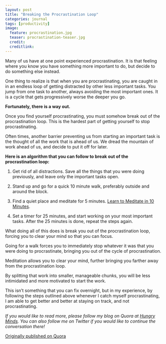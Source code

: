 ```yaml
---
layout: post
title: "Breaking the Procrastination Loop"
categories: journal
tags: [productivity]
image:
  feature: procrastination.jpg
  teaser: procrastination-teaser.jpg
  credit:
  creditlink:
---
```


Many of us have at one point experienced procrastination. It is that feeling where you know you have something more important to do, but decide to do something else instead.

One thing to realize is that when you are procrastinating, you are caught in in an endless loop of getting distracted by other less important tasks. You jump from one task to another, always avoiding the most important ones. It is a cycle that gets progressively worse the deeper you go.

**Fortunately, there is a way out.**

Once you find yourself procrastinating, you must somehow break out of the procrastination loop. This is the hardest part of getting yourself to stop procrastinating.

Often times, another barrier preventing us from starting an important task is the thought of all the work that is ahead of us. We dread the mountain of work ahead of us, and decide to put it off for later.

**Here is an algorithm that you can follow to break out of the procrastination loop:**

1. Get rid of all distractions. Save all the things that you were doing previously, and leave only the important tasks open.

2. Stand up and go for a quick 10 minute walk, preferably outside and around the block.

3. Find a quiet place and meditate for 5 minutes. <a href="https://hungryminds.quora.com/Learn-to-Meditate-in-10-Minutes">Learn to Meditate in 10 Minutes</a>.

4. Set a timer for 25 minutes, and start working on your most important tasks. After the 25 minutes is done, repeat the steps again.

What doing all of this does is break you out of the procrastination loop, forcing you to clear your mind so that you can focus.

Going for a walk forces you to immediately stop whatever it was that you were doing to procrastinate, bringing you out of the cycle of procrastination.

Meditation allows you to clear your mind, further bringing you farther away from the procrastination loop.

By splitting that work into smaller, manageable chunks, you will be less intimidated and more motivated to start the work.

This isn’t something that you can fix overnight, but in my experience, by following the steps outlined above whenever I catch myself procrastinating, I am able to get better and better at staying on track, and not procrastinating.


*If you would like to read more, please follow my blog on Quora at <a href="https://hungryminds.quora.com/">Hungry Minds</a>. You can also follow me on Twitter if you would like to continue the conversation there!*

<a href="https://hungryminds.quora.com/Breaking-the-Procrastination-Loop">Originally published on Quora</a>
